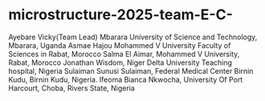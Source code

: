 # microstructure-2025-team-E-C-
Ayebare Vicky(Team Lead)  Mbarara University of Science and Technology, Mbarara, Uganda
Asmae Hajou Mohammed V University Faculty of Sciences in Rabat, Morocco
Salma El Aimar, Mohammed V University, Rabat, Morocco
Jonathan Wisdom, Niger Delta University Teaching hospital, Nigeria 
Sulaiman Sunusi Sulaiman, Federal Medical Center Birnin Kudu, Birnin Kudu, Nigeria.
Ifeoma Bianca Nkwocha, University Of Port Harcourt, Choba, Rivers State, Nigeria
